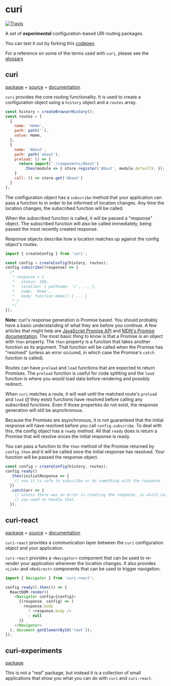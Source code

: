 # curi

[![Travis][build-badge]][build]

[build-badge]: https://img.shields.io/travis/pshrmn/curi/master.svg?style=flat-square
[build]: https://travis-ci.org/pshrmn/curi

A set of **experimental** configuration-based URI routing packages.

You can test it out by forking this [codepen](https://codepen.io/pshrmn/pen/mmebOK).

For a reference on some of the terms used with `curi`, please see the [glossary](./GLOSSARY.md)

## curi

[package](/packages/curi) + [source](/packages/curi/src) + [documentation](/packages/curi/docs)

`curi` provides the core routing functionality. It is used to create a configuration object using a `history` object and a `routes` array.

```js
const history = createBrowserHistory();
const routes = [
  {
    name: 'Home',
    path: path(''),
    value: Home,
  },
  {
    name: 'About',
    path: path('about'),
    preload: () => {
      return import('./components/About')
        .then(module => { store.register('About', module.default); });
    }
    call: () => store.get('About')
  }
];
```

The configuration object has a `subscribe` method that your application can pass a function to in order to be informed of location changes. Any time the location changes, the subscribed function will be called.

When the subscribed function is called, it will be passed a "response" object. The subscribed function will also be called immediately, being passed the most recently created response.

Response objects describe how a location matches up against the config object's routes.

```js
import { createConfig } from 'curi';

const config = createConfig(history, routes);
config.subscribe((response) => {
  /*
   * response = {
   *   status: 200,
   *   location: { pathname: '/', ... },
   *   name: 'Home',
   *   body: function Home() { ... }
   * }
   */
});
```

**Note:** curi's response generation is Promise based. You should probably have a basic understanding of what they are before you continue. A few articles that might help are [JavaScript Promise API](https://davidwalsh.name/promises) and [MDN's Promise documentation](https://developer.mozilla.org/en-US/docs/Web/JavaScript/Reference/Global_Objects/Promise). The most basic thing to know is that a Promise is an object with `then` property. The `then` property is a function that takes another function as its argument. That function will be called when the Promise has "resolved" (unless an error occured, in which case the Promise's `catch` function is called).

Routes can have `preload` and `load` functions that are expected to return Promises. The `preload` function is useful for code splitting and the `load` function is where you would load data before rendering and possibly redirect.

When `curi` matches a route, it will wait until the matched route's `preload` and `load` (_if_ they exist) functions have resolved before calling any subscribed functions. Even if those properties do not exist, the response generation will still be asynchronous.

Because the Promises are asynchronous, it is not guaranteed that the initial response will have resolved before you call `config.subscribe`. To deal with this, the config object has a `ready` method. All that `ready` does is return a Promise that will resolve onces the initial response is ready.

You can pass a function to the `then` method of the Promise returned by `config.then` and it will be called once the initial response has resolved. Your function will be passed the response object.

```js
const config = createConfig(history, routes);
config.ready()
  .then(initialResponse => {
    // now it is safe to subscribe or do something with the response
  })
  .catch(err => {
    // unless there was an error in creating the response, in which case
    // you need to handle that.
  });
```

## curi-react

[package](/packages/curi-react) + [source](/packages/curi-react/src) + [documentation](/packages/curi-react/docs)

`curi-react` provides a communication layer between the `curi` configuration object and your application.

`curi-react` provides a `<Navigator>` component that can be used to re-render your application whenever the location changes. It also provides `<Link>` and `<Redirect>` components that can be used to trigger navigation.

```js
import { Navigator } from 'curi-react';

config.ready().then(() => {
  ReactDOM.render((
    <Navigator config={config}>
      {(response, config) => (
        response.body
          ? <response.body />
          : null
      )}
    </Navigator>
  ), document.getElementById('root'));
});
```

## curi-experiments

[package](/packages/curi-experiments)

This is not a "real" package, but instead it is a collection of small applications that show you what you can do with `curi` and `curi-react`.
